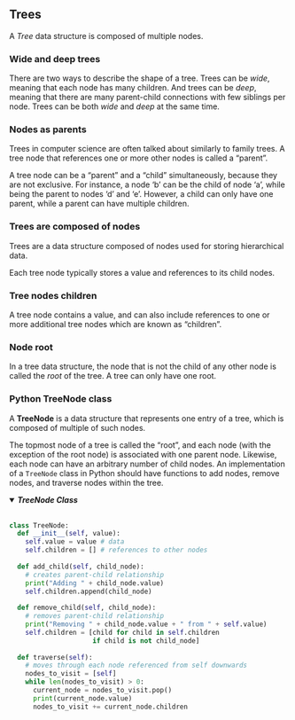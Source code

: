 
## Trees
A _Tree_ data structure is composed of multiple nodes.

### Wide and deep trees
There are two ways to describe the shape of a tree. Trees can be _wide_, meaning that each node has many children. And trees can be _deep_, meaning that there are many parent-child connections with few siblings per node. Trees can be both _wide_ and _deep_ at the same time.

### Nodes as parents
Trees in computer science are often talked about similarly to family trees. A tree node that references one or more other nodes is called a “parent”.

A tree node can be a “parent” and a “child” simultaneously, because they are not exclusive. For instance, a node ‘b’ can be the child of node ‘a’, while being the parent to nodes ‘d’ and ‘e’. However, a child can only have one parent, while a parent can have multiple children.

### Trees are composed of nodes
Trees are a data structure composed of nodes used for storing hierarchical data.

Each tree node typically stores a value and references to its child nodes.

### Tree nodes children
A tree node contains a value, and can also include references to one or more additional tree nodes which are known as “children”.

### Node root
In a tree data structure, the node that is not the child of any other node is called the _root_ of the tree. A tree can only have one root.

### Python TreeNode class

A __TreeNode__ is a data structure that represents one entry of a tree, which is composed of multiple of such nodes.

The topmost node of a tree is called the “root”, and each node (with the exception of the root node) is associated with one parent node. Likewise, each node can have an arbitrary number of child nodes. An implementation of a `TreeNode` class in Python should have functions to add nodes, remove nodes, and traverse nodes within the tree.

<details open><summary><em><b>TreeNode Class</b></em></summary>
<br>

```python
class TreeNode:
  def __init__(self, value):
    self.value = value # data
    self.children = [] # references to other nodes
 
  def add_child(self, child_node):
    # creates parent-child relationship
    print("Adding " + child_node.value)
    self.children.append(child_node) 
    
  def remove_child(self, child_node):
    # removes parent-child relationship
    print("Removing " + child_node.value + " from " + self.value)
    self.children = [child for child in self.children 
                     if child is not child_node]
 
  def traverse(self):
    # moves through each node referenced from self downwards
    nodes_to_visit = [self]
    while len(nodes_to_visit) > 0:
      current_node = nodes_to_visit.pop()
      print(current_node.value)
      nodes_to_visit += current_node.children
```

</details>
<br>
